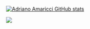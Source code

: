 [![Adriano Amaricci GitHub stats](https://github-readme-stats.vercel.app/api?username=aamaricci)](https://github.com/anuraghazra/github-readme-stats)

![](https://github.com/aamaricci/ghbstats/blob/b2b3cc3ba6ff957a0f0b01c1751304d016d8976c/generated/languages.svg)

<!--
**aamaricci/aamaricci** is a ✨ _special_ ✨ repository because its `README.md` (this file) appears on your GitHub profile.

Here are some ideas to get you started:

- 🔭 I’m currently working on ...
- 🌱 I’m currently learning ...
- 👯 I’m looking to collaborate on ...
- 🤔 I’m looking for help with ...
- 💬 Ask me about ...
- 📫 How to reach me: ...
- 😄 Pronouns: ...
- ⚡ Fun fact: ...
-->


